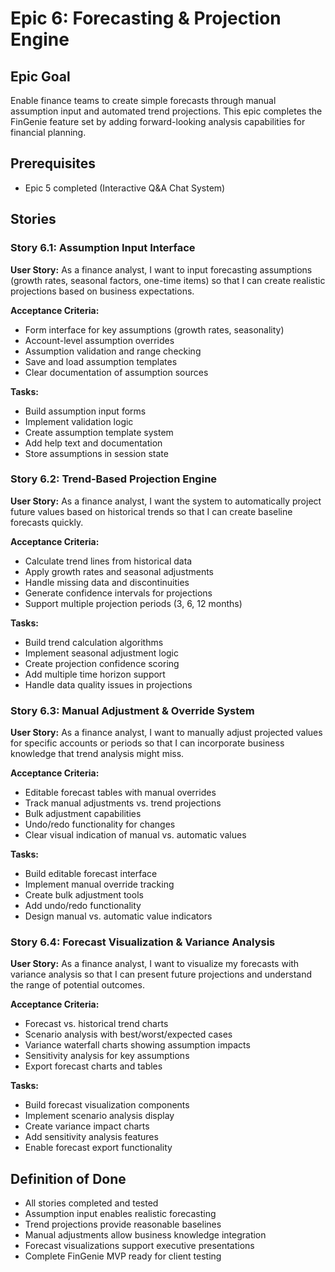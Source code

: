 # Epic 6: Forecasting & Projection Engine

## Epic Goal
Enable finance teams to create simple forecasts through manual assumption input and automated trend projections. This epic completes the FinGenie feature set by adding forward-looking analysis capabilities for financial planning.

## Prerequisites
- Epic 5 completed (Interactive Q&A Chat System)

## Stories

### Story 6.1: Assumption Input Interface
**User Story:** As a finance analyst, I want to input forecasting assumptions (growth rates, seasonal factors, one-time items) so that I can create realistic projections based on business expectations.

**Acceptance Criteria:**
- Form interface for key assumptions (growth rates, seasonality)
- Account-level assumption overrides
- Assumption validation and range checking
- Save and load assumption templates
- Clear documentation of assumption sources

**Tasks:**
- Build assumption input forms
- Implement validation logic
- Create assumption template system
- Add help text and documentation
- Store assumptions in session state

### Story 6.2: Trend-Based Projection Engine
**User Story:** As a finance analyst, I want the system to automatically project future values based on historical trends so that I can create baseline forecasts quickly.

**Acceptance Criteria:**
- Calculate trend lines from historical data
- Apply growth rates and seasonal adjustments
- Handle missing data and discontinuities
- Generate confidence intervals for projections
- Support multiple projection periods (3, 6, 12 months)

**Tasks:**
- Build trend calculation algorithms
- Implement seasonal adjustment logic
- Create projection confidence scoring
- Add multiple time horizon support
- Handle data quality issues in projections

### Story 6.3: Manual Adjustment & Override System
**User Story:** As a finance analyst, I want to manually adjust projected values for specific accounts or periods so that I can incorporate business knowledge that trend analysis might miss.

**Acceptance Criteria:**
- Editable forecast tables with manual overrides
- Track manual adjustments vs. trend projections
- Bulk adjustment capabilities
- Undo/redo functionality for changes
- Clear visual indication of manual vs. automatic values

**Tasks:**
- Build editable forecast interface
- Implement manual override tracking
- Create bulk adjustment tools
- Add undo/redo functionality
- Design manual vs. automatic value indicators

### Story 6.4: Forecast Visualization & Variance Analysis
**User Story:** As a finance analyst, I want to visualize my forecasts with variance analysis so that I can present future projections and understand the range of potential outcomes.

**Acceptance Criteria:**
- Forecast vs. historical trend charts
- Scenario analysis with best/worst/expected cases
- Variance waterfall charts showing assumption impacts
- Sensitivity analysis for key assumptions
- Export forecast charts and tables

**Tasks:**
- Build forecast visualization components
- Implement scenario analysis display
- Create variance impact charts
- Add sensitivity analysis features
- Enable forecast export functionality

## Definition of Done
- All stories completed and tested
- Assumption input enables realistic forecasting
- Trend projections provide reasonable baselines
- Manual adjustments allow business knowledge integration
- Forecast visualizations support executive presentations
- Complete FinGenie MVP ready for client testing